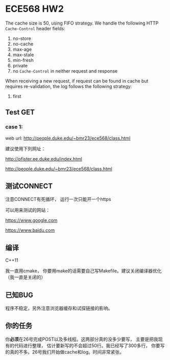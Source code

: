 # ECE568 HW2
The cache size is 50, using FIFO strategy. We handle the following HTTP `Cache-Control` header fields:
1. no-store
2. no-cache
3. max-age
4. max-stale
5. min-fresh
6. private
7. no `Cache-Control` in neither request and response

When receiving a new request, if request can be found in cache but requires re-validation, the log follows the following strategy:
1. first 
## Test GET
### case 1:
web url: http://people.duke.edu/~bmr23/ece568/class.html

建议使用下列网址：

http://pfister.ee.duke.edu/index.html

http://people.duke.edu/~bmr23/ece568/class.html

## 测试CONNECT
注意CONNECT有死循环， 运行一次只能开一个https

可以用来测试的网站：

https://www.google.com

https://www.baidu.com
## 编译
C++11

我一直用cmake， 你要用make的话需要自己写Makefile。建议关闭编译器优化（我一直是关闭的）
## 已知BUG
程序不稳定，另外注意浏览器缓存和试探链接的影响。
## 你的任务
你**必须**在26号完成POST以及多线程。这两部分真的没多少要写， 主要是把我现有的代码进行整理， 估计要新写的不会超过50行。我已经写了300多行， 你要写的真的不多。26号我们开始做cache和log。时间非常紧张。

